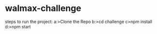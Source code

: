 # walmax-challenge
steps to run the project:
a:>Clone the Repo
b:>cd challenge
c>npm install
d:>npm start
